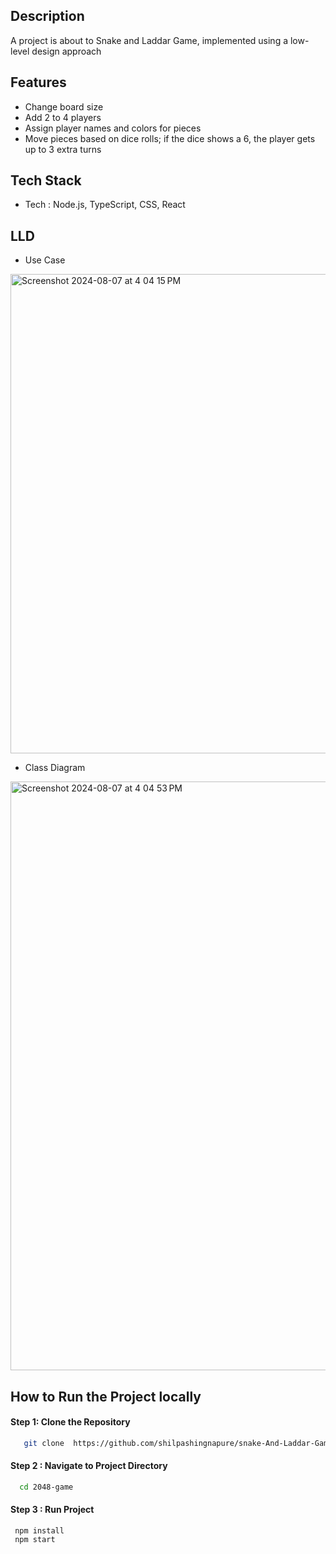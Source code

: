 
## Description

A project is about to Snake and Laddar Game, implemented using a low-level design approach

## Features
 - Change board size
 - Add 2 to 4 players
 - Assign player names and colors for pieces
 - Move pieces based on dice rolls; if the dice shows a 6, the player gets up to 3 extra turns

## Tech Stack
 - Tech : Node.js, TypeScript, CSS, React


## LLD
- Use Case
<img width="767" alt="Screenshot 2024-08-07 at 4 04 15 PM" src="https://github.com/user-attachments/assets/d5d41951-85a3-43dc-b6b7-a774731135d0">

- Class Diagram
<img width="942" alt="Screenshot 2024-08-07 at 4 04 53 PM" src="https://github.com/user-attachments/assets/972d12bd-1b13-4c23-864f-649874d0044b">



## How to Run the Project locally

#### Step 1: Clone the Repository

```sh
   git clone  https://github.com/shilpashingnapure/snake-And-Laddar-Game.git
```

#### Step 2 : Navigate to Project Directory

```sh
  cd 2048-game
```

#### Step 3 : Run Project 
```
 npm install
 npm start
```

